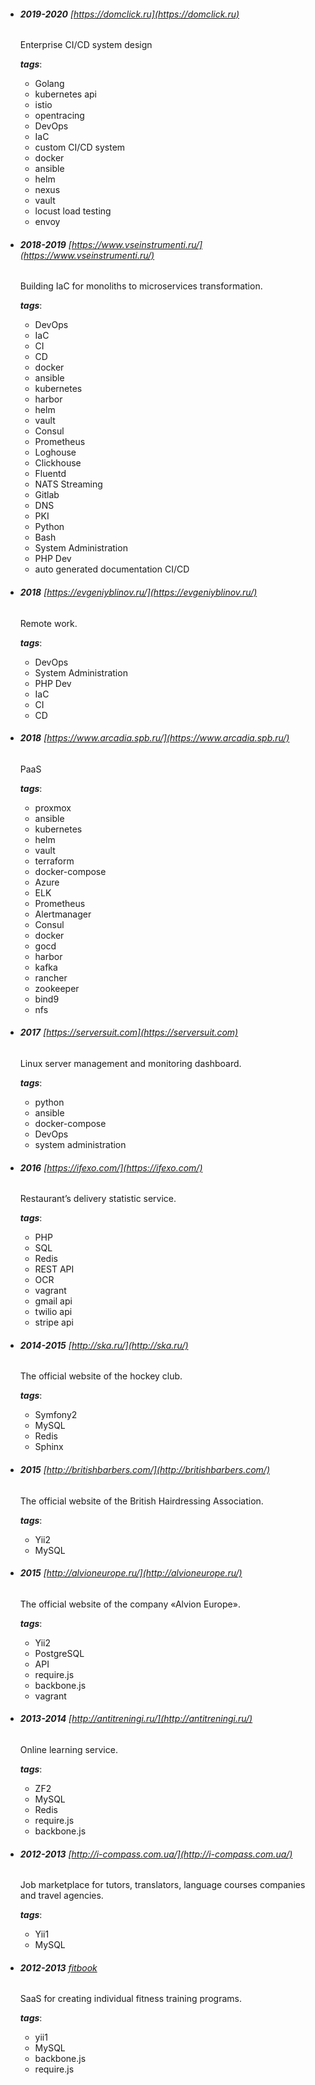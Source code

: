 [//]: <> (vim: set et fenc=utf-8 ff=unix sts=2 sw=2 ts=2)
- ###### **2019-2020** [https://domclick.ru](https://domclick.ru)
  Enterprise CI/CD system design

  **_tags_**:
  - Golang
  - kubernetes api
  - istio
  - opentracing
  - DevOps
  - IaC
  - custom CI/CD system
  - docker
  - ansible
  - helm
  - nexus
  - vault
  - locust load testing
  - envoy

- ###### **2018-2019** [https://www.vseinstrumenti.ru/](https://www.vseinstrumenti.ru/)
  Building IaC for monoliths to microservices transformation.

  **_tags_**:
  - DevOps
  - IaC
  - CI
  - CD
  - docker
  - ansible
  - kubernetes
  - harbor
  - helm
  - vault
  - Consul
  - Prometheus
  - Loghouse
  - Clickhouse
  - Fluentd
  - NATS Streaming
  - Gitlab
  - DNS
  - PKI
  - Python
  - Bash
  - System Administration
  - PHP Dev
  - auto generated documentation CI/CD

- ###### **2018** [https://evgeniyblinov.ru/](https://evgeniyblinov.ru/)
  Remote work.

  **_tags_**:
  - DevOps
  - System Administration
  - PHP Dev
  - IaC
  - CI
  - CD

- ###### **2018** [https://www.arcadia.spb.ru/](https://www.arcadia.spb.ru/)
  PaaS

  **_tags_**:
  - proxmox
  - ansible
  - kubernetes
  - helm
  - vault
  - terraform
  - docker-compose
  - Azure
  - ELK
  - Prometheus
  - Alertmanager
  - Consul
  - docker
  - gocd
  - harbor
  - kafka
  - rancher
  - zookeeper
  - bind9
  - nfs

- ###### **2017** [https://serversuit.com](https://serversuit.com)
  Linux server management and monitoring dashboard.

  **_tags_**:
  - python
  - ansible
  - docker-compose
  - DevOps
  - system administration

- ###### **2016** [https://ifexo.com/](https://ifexo.com/)
  Restaurant’s delivery statistic service.

  **_tags_**:
  - PHP
  - SQL
  - Redis
  - REST API
  - OCR
  - vagrant
  - gmail api
  - twilio api
  - stripe api

- ###### **2014-2015** [http://ska.ru/](http://ska.ru/)
  The official website of the hockey club.

  **_tags_**:
  - Symfony2
  - MySQL
  - Redis
  - Sphinx

- ###### **2015** [http://britishbarbers.com/](http://britishbarbers.com/)
  The official website of the British Hairdressing Association.

  **_tags_**:
  - Yii2
  - MySQL

- ###### **2015** [http://alvioneurope.ru/](http://alvioneurope.ru/)
  The official website of the company «Alvion Europe».

  **_tags_**:
  - Yii2
  - PostgreSQL
  - API
  - require.js
  - backbone.js
  - vagrant

- ###### **2013-2014** [http://antitreningi.ru/](http://antitreningi.ru/)
  Online learning service.

  **_tags_**:
  - ZF2
  - MySQL
  - Redis
  - require.js
  - backbone.js

- ###### **2012-2013** [http://i-compass.com.ua/](http://i-compass.com.ua/)
  Job marketplace for tutors, translators, language courses companies and travel agencies.

  **_tags_**:
  - Yii1
  - MySQL

- ###### **2012-2013** [fitbook][#-url]
  SaaS for creating individual fitness training programs.

  **_tags_**:
  - yii1
  - MySQL
  - backbone.js
  - require.js

[#-url]: #
